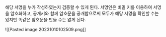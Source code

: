 해당 서명을 누가 작성하였는지 검증할 수 있게 된다.
서명인은 비밀 키를 이용하여 서명을 암호화하고,
공개키와 함께 암호문을 공개함으로써 
모두가 해당 서명을 확인할 수는 있지만 똑같은 암호문을 만들 수는 없게 된다.

![[Pasted image 20231010102509.png]]